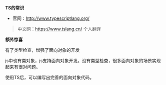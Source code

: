 **TS的常识**

- 官网：http://www.typescriptlang.org/

> 中文网：https://www.tslang.cn/ 个人翻译

**额外惊喜**

有了类型检查，增强了面向对象的开发

js中也有类对象，js支持面向对象开发。没有类型检查，很多面向对象的场景实现起来有很对问题。

使用TS后，可以编写出完善的面向对象代码。


